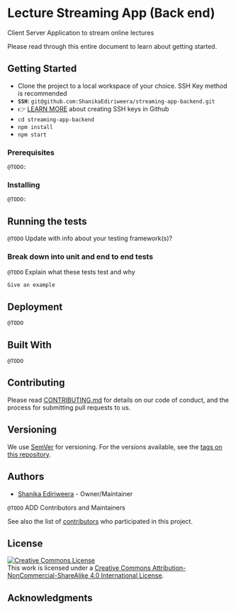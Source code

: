 # Lecture Streaming App (Back end)

Client Server Application to stream online lectures

Please read through this entire document to learn about getting started.

## Getting Started

- Clone the project to a local workspace of your choice. SSH Key method is recommended
- **`SSH`**: `git@github.com:ShanikaEdiriweera/streaming-app-backend.git`
- :point_right: [LEARN MORE](https://help.github.com/articles/connecting-to-github-with-ssh/) about creating SSH keys in Github
- `cd streaming-app-backend`
- `npm install`
- `npm start`

### Prerequisites

`@TODO:`

### Installing

`@TODO:`

## Running the tests

`@TODO` Update with info about your testing framework(s)?

### Break down into unit and end to end tests

`@TODO` Explain what these tests test and why

```
Give an example
```

## Deployment

`@TODO`

## Built With

`@TODO`

## Contributing

Please read [CONTRIBUTING.md](CONTRIBUTING.md) for details on our code of conduct, and the process for submitting pull requests to us.

## Versioning

We use [SemVer](http://semver.org/) for versioning. For the versions available, see the [tags on this repository](https://github.com/ShanikaEdiriweera/streaming-app-backend/tags).

## Authors

- [Shanika Ediriweera](https://github.com/ShanikaEdiriweera) - Owner/Maintainer

`@TODO` ADD Contributors and Maintainers

See also the list of [contributors](https://github.com/ShanikaEdiriweera/streaming-app-backend/graphs/contributors) who participated in this project.

## License

<a rel="license" href="http://creativecommons.org/licenses/by-nc-sa/4.0/"><img alt="Creative Commons License" style="border-width:0" src="https://i.creativecommons.org/l/by-nc-sa/4.0/88x31.png" /></a><br />This work is licensed under a <a rel="license" href="http://creativecommons.org/licenses/by-nc-sa/4.0/">Creative Commons Attribution-NonCommercial-ShareAlike 4.0 International License</a>.

## Acknowledgments

